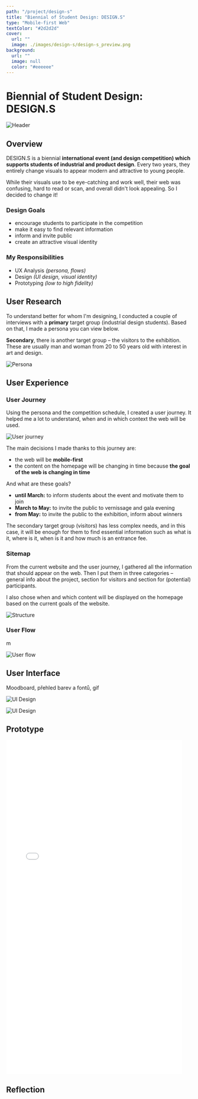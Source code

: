 ```yaml
---
path: "/project/design-s"
title: "Biennial of Student Design: DESIGN.S"
type: "Mobile-first Web"
textColor: "#2d2d2d"
cover:
  url: ""
  image: ./images/design-s/design-s_preview.png
background:
  url: ""
  image: null
  color: "#eeeeee"
---
```


# Biennial of Student Design: DESIGN.S

<full-width color="#dddddd">

  ![Header](./images/design-s/design-s_header.jpg)

</full-width>

## Overview

DESIGN.S is a biennial <b>international event (and design competition) which supports students of industrial and product design</b>. Every two years, they entirely change visuals to appear modern and attractive to young people.

While their visuals use to be eye-catching and work well, their web was confusing, hard to read or scan, and overall didn't look appealing. So I decided to change it!

### Design Goals
* encourage students to participate in the competition
* make it easy to find relevant information
* inform and invite public
* create an attractive visual identity

### My Responsibilities
* UX Analysis _(persona, flows)_
* Design _(UI design, visual identity)_
* Prototyping _(low to high fidelity)_

## User Research
To understand better for whom I'm designing, I conducted a couple of interviews with a <b>primary</b> target group (industrial design students). Based on that, I made a persona you can view below.

<b>Secondary</b>, there is another target group – the visitors to the exhibition. These are usually man and woman from 20 to 50 years old with interest in art and design.

![Persona](./images/design-s/persona.png)

## User Experience

### User Journey
Using the persona and the competition schedule, I created a user journey. It helped me a lot to understand, when and in which context the web will be used.

![User journey](./images/design-s/userjourney.png)

The main decisions I made thanks to this journey are:

* the web will be <b>mobile-first</b>
* the content on the homepage will be changing in time because <b>the goal of the web is changing in time</b>

And what are these goals?

* <b>until March:</b> to inform students about the event and motivate them to join
* <b>March to May:</b> to invite the public to vernissage and gala evening
* <b>from May:</b> to invite the public to the exhibition, inform about winners

The secondary target group (visitors) has less complex needs, and in this case, it will be enough for them to find essential information such as what is it, where is it, when is it and how much is an entrance fee.

### Sitemap

From the current website and the user journey, I gathered all the information that should appear on the web. Then I put them in three categories – general info about the project, section for visitors and section for (potential) participants.

I also chose when and which content will be displayed on the homepage based on the current goals of the website.

![Structure](./images/design-s/structure.jpg)

### User Flow

m

<full-width color="#212224">

![User flow](./images/design-s/userflow.jpg)

</full-width>

## User Interface

Moodboard, přehled barev a fontů, gif

![UI Design](./images/design-s/design-s_main2.png)

![UI Design](./images/design-s/design-s_hf_3.png)

## Prototype

<iframe class="iframe_mobile" width="476" height="900" src="//invis.io/BVQOF9V4FM9" frameborder="0"></iframe>

## Reflection
